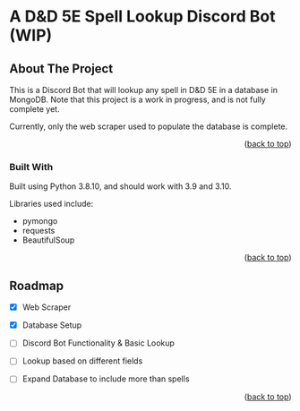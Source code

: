 # A D&D 5E Spell Lookup Discord Bot (WIP)
## About The Project

This is a Discord Bot that will lookup any spell in D&D 5E in a database in MongoDB.
Note that this project is a work in progress, and is not fully complete yet.

Currently, only the web scraper used to populate the database is complete.

<p align="right">(<a href="#readme-top">back to top</a>)</p>

### Built With
Built using Python 3.8.10, and should work with 3.9 and 3.10.

Libraries used include:
* pymongo
* requests
* BeautifulSoup

<p align="right">(<a href="#readme-top">back to top</a>)</p>

## Roadmap

- [x] Web Scraper
- [x] Database Setup
- [ ] Discord Bot Functionality & Basic Lookup
- [ ] Lookup based on different fields
- [ ] Expand Database to include more than spells


<p align="right">(<a href="#readme-top">back to top</a>)</p>
